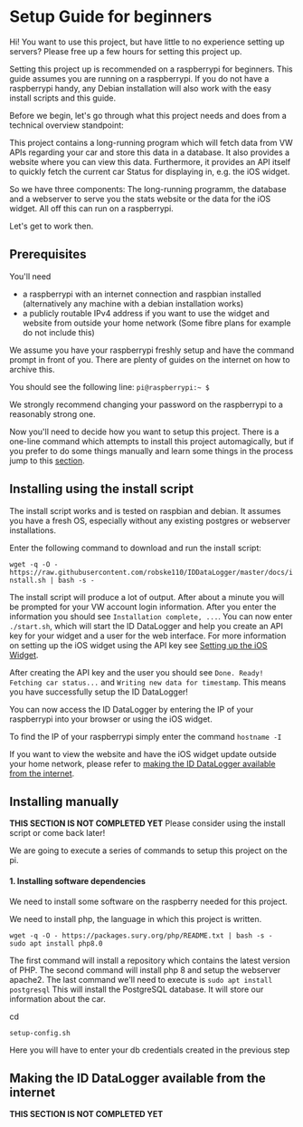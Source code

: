 # Setup Guide for beginners
Hi! You want to use this project, but have little to no experience setting up servers?
Please free up a few hours for setting this project up.

Setting this project up is recommended on a raspberrypi for beginners. This guide assumes you are running on a raspberrypi.
If you do not have a raspberrypi handy, any Debian installation will also work with the easy install scripts and this guide.

Before we begin, let's go through what this project needs and does from a technical overview standpoint:

This project contains a long-running program which will fetch data from VW APIs regarding your car and store this data in a database.
It also provides a website where you can view this data. Furthermore, it provides an API itself to quickly fetch the current car Status for displaying in, e.g. the iOS widget.

So we have three components: The long-running programm, the database and a webserver to serve you the stats website or the data for the iOS widget.
All off this can run on a raspberrypi.

Let's get to work then.

## Prerequisites
You'll need
- a raspberrypi with an internet connection and raspbian installed (alternatively any machine with a debian installation works)
- a publicly routable IPv4 address if you want to use the widget and website from outside your home network (Some fibre plans for example do not include this)

We assume you have your raspberrypi freshly setup and have the command prompt in front of you.
There are plenty of guides on the internet on how to archive this.

You should see the following line: `pi@raspberrypi:~ $`

We strongly recommend changing your password on the raspberrypi to a reasonably strong one.

Now you'll need to decide how you want to setup this project.
There is a one-line command which attempts to install this project automagically, but if you prefer to do some things manually and learn some things in the process jump to this [section](#installing-manually).

## Installing using the install script

The install script works and is tested on raspbian and debian.
It assumes you have a fresh OS, especially without any existing postgres or webserver installations.

Enter the following command to download and run the install script:

`wget -q -O - https://raw.githubusercontent.com/robske110/IDDataLogger/master/docs/install.sh | bash -s -`

The install script will produce a lot of output. After about a minute you will be prompted for your VW account login information.
After you enter the information you should see `Installation complete, ...`.
You can now enter `./start.sh`, which will start the ID DataLogger and help you create an API key for your widget and a user for the web interface.
For more information on setting up the iOS widget using the API key see [Setting up the iOS Widget](ioswidget.md).

After creating the API key and the user you should see `Done. Ready! Fetching car status...` and `Writing new data for timestamp`.
This means you have successfully setup the ID DataLogger!

You can now access the ID DataLogger by entering the IP of your raspberrypi into your browser or using the iOS widget.

To find the IP of your raspberrypi simply enter the command `hostname -I`

If you want to view the website and have the iOS widget update outside your home network, please refer to [making the ID DataLogger available from the internet](#making-the-id-datalogger-available-from-the-internet).

## Installing manually

**THIS SECTION IS NOT COMPLETED YET**
Please consider using the install script or come back later!

We are going to execute a series of commands to setup this project on the pi.

#### 1. Installing software dependencies

We need to install some software on the raspberry needed for this project.

We need to install php, the language in which this project is written.

```
wget -q -O - https://packages.sury.org/php/README.txt | bash -s -
sudo apt install php8.0
```
The first command will install a repository which contains the latest version of PHP.
The second command will install php 8 and setup the webserver apache2.
The last command we'll need to execute is
`sudo apt install postgresql`
This will install the PostgreSQL database. It will store our information about the car.

cd

`setup-config.sh`

Here you will have to enter your db credentials created in the previous step

## Making the ID DataLogger available from the internet

**THIS SECTION IS NOT COMPLETED YET**
